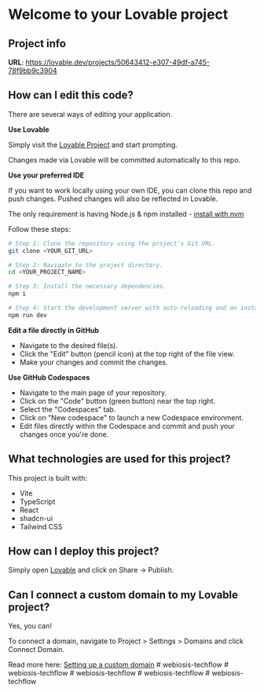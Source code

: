 # Welcome to your Lovable project

## Project info

**URL**: https://lovable.dev/projects/50643412-e307-49df-a745-78f9bb9c3904

## How can I edit this code?

There are several ways of editing your application.

**Use Lovable**

Simply visit the [Lovable Project](https://lovable.dev/projects/50643412-e307-49df-a745-78f9bb9c3904) and start prompting.

Changes made via Lovable will be committed automatically to this repo.

**Use your preferred IDE**

If you want to work locally using your own IDE, you can clone this repo and push changes. Pushed changes will also be reflected in Lovable.

The only requirement is having Node.js & npm installed - [install with nvm](https://github.com/nvm-sh/nvm#installing-and-updating)

Follow these steps:

```sh
# Step 1: Clone the repository using the project's Git URL.
git clone <YOUR_GIT_URL>

# Step 2: Navigate to the project directory.
cd <YOUR_PROJECT_NAME>

# Step 3: Install the necessary dependencies.
npm i

# Step 4: Start the development server with auto-reloading and an instant preview.
npm run dev
```

**Edit a file directly in GitHub**

- Navigate to the desired file(s).
- Click the "Edit" button (pencil icon) at the top right of the file view.
- Make your changes and commit the changes.

**Use GitHub Codespaces**

- Navigate to the main page of your repository.
- Click on the "Code" button (green button) near the top right.
- Select the "Codespaces" tab.
- Click on "New codespace" to launch a new Codespace environment.
- Edit files directly within the Codespace and commit and push your changes once you're done.

## What technologies are used for this project?

This project is built with:

- Vite
- TypeScript
- React
- shadcn-ui
- Tailwind CSS

## How can I deploy this project?

Simply open [Lovable](https://lovable.dev/projects/50643412-e307-49df-a745-78f9bb9c3904) and click on Share -> Publish.

## Can I connect a custom domain to my Lovable project?

Yes, you can!

To connect a domain, navigate to Project > Settings > Domains and click Connect Domain.

Read more here: [Setting up a custom domain](https://docs.lovable.dev/tips-tricks/custom-domain#step-by-step-guide)
#   w e b i o s i s - t e c h f l o w  
 #   w e b i o s i s - t e c h f l o w  
 #   w e b i o s i s - t e c h f l o w  
 #   w e b i o s i s - t e c h f l o w  
 #   w e b i o s i s - t e c h f l o w  
 